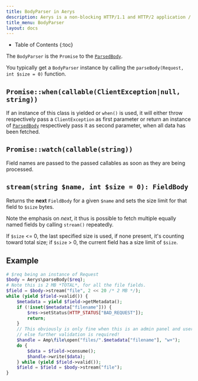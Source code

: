 ```yaml
---
title: BodyParser in Aerys
description: Aerys is a non-blocking HTTP/1.1 and HTTP/2 application / websocket / static file server.
title_menu: BodyParser
layout: docs
---
```


* Table of Contents
{:toc}

The `BodyParser` is the `Promise` to the [`ParsedBody`](parsedbody.html).

You typically get a `BodyParser` instance by calling the `parseBody(Request, int $size = 0)` function.

## `Promise::when(callable(ClientException|null, string))`

If an instance of this class is yielded or `when()` is used, it will either throw respectively pass a `ClientException` as first parameter or return an instance of [`ParsedBody`](parsedbody.html) respectively pass it as second parameter, when all data has been fetched.

## `Promise::watch(callable(string))`

Field names are passed to the passed callables as soon as they are being processed.

## `stream(string $name, int $size = 0): FieldBody`

Returns the **next** `FieldBody` for a given `$name` and sets the size limit for that field to `$size` bytes.

Note the emphasis on _next_, it thus is possible to fetch multiple equally named fields by calling `stream()` repeatedly.

If `$size` <= 0, the last specified size is used, if none present, it's counting toward total size; if `$size` > 0, the current field has a size limit of `$size`.

## Example

```php
# $req being an instance of Request
$body = Aerys\parseBody($req);
# Note this is 2 MB *TOTAL*, for all the file fields.
$field = $body->stream("file", 2 << 20 /* 2 MB */);
while (yield $field->valid()) {
	$metadata = yield $field->getMetadata();
	if (!isset($metadata["filename"])) {
		$res->setStatus(HTTP_STATUS["BAD_REQUEST"]);
		return;
	}
	// This obviously is only fine when this is an admin panel and user can be trusted
	// else further validation is required!
	$handle = Amp\file\open("files/".$metadata["filename"], "w+");
	do {
		$data = $field->consume();
		$handle->write($data);
	} while (yield $field->valid());
	$field = $field = $body->stream("file");
}
```